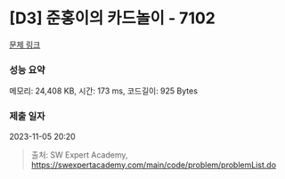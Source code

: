 # [D3] 준홍이의 카드놀이 - 7102 

[문제 링크](https://swexpertacademy.com/main/code/problem/problemDetail.do?contestProbId=AWkIlHWqBYcDFAXC) 

### 성능 요약

메모리: 24,408 KB, 시간: 173 ms, 코드길이: 925 Bytes

### 제출 일자

2023-11-05 20:20



> 출처: SW Expert Academy, https://swexpertacademy.com/main/code/problem/problemList.do